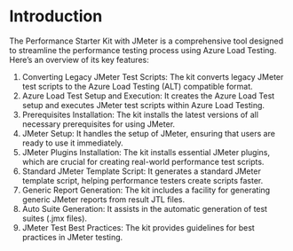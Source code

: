 # Introduction 
The Performance Starter Kit with JMeter is a comprehensive tool designed to streamline the performance testing process using Azure Load Testing. Here’s an overview of its key features:

1. Converting Legacy JMeter Test Scripts: The kit converts legacy JMeter test scripts to the Azure Load Testing (ALT) compatible format.
2. Azure Load Test Setup and Execution: It creates the Azure Load Test setup and executes JMeter test scripts within Azure Load Testing.
3. Prerequisites Installation: The kit installs the latest versions of all necessary prerequisites for using JMeter.
4. JMeter Setup: It handles the setup of JMeter, ensuring that users are ready to use it immediately.
5. JMeter Plugins Installation: The kit installs essential JMeter plugins, which are crucial for creating real-world performance test scripts.
6. Standard JMeter Template Script: It generates a standard JMeter template script, helping performance testers create scripts faster.
7. Generic Report Generation: The kit includes a facility for generating generic JMeter reports from result JTL files.
8. Auto Suite Generation: It assists in the automatic generation of test suites (.jmx files).
9. JMeter Test Best Practices: The kit provides guidelines for best practices in JMeter testing.

